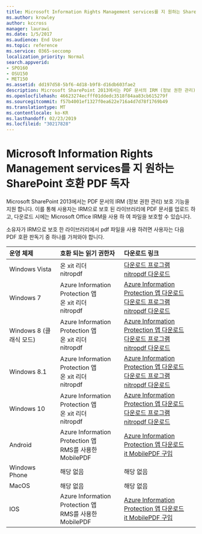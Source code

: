 ```yaml
---
title: Microsoft Information Rights Management services를 지 원하는 SharePoint 호환 PDF 독자
ms.author: krowley
author: kccross
manager: laurawi
ms.date: 1/5/2017
ms.audience: End User
ms.topic: reference
ms.service: O365-seccomp
localization_priority: Normal
search.appverid:
- SPO160
- OSU150
- MET150
ms.assetid: dd197d58-5bf6-4d18-b9f8-d16db603fae2
description: Microsoft SharePoint 2013에서는 PDF 문서의 IRM (정보 권한 관리) 보호 기능을 지원 합니다. 이를 통해 사용자는 IRM으로 보호 된 라이브러리에 PDF 문서를 업로드 하 고, 다운로드 시에는 Microsoft Office IRM을 사용 하 여 파일을 보호할 수 있습니다.
ms.openlocfilehash: 46623274ecfff01ddedc3518f84aa83cb615279f
ms.sourcegitcommit: f57b4001ef1327f0ea622e716a4d7d78f1769b49
ms.translationtype: MT
ms.contentlocale: ko-KR
ms.lasthandoff: 02/23/2019
ms.locfileid: "30217828"
---
```

# <a name="sharepoint-compatible-pdf-readers-that-support-microsoft-information-rights-management-services"></a>Microsoft Information Rights Management services를 지 원하는 SharePoint 호환 PDF 독자

Microsoft SharePoint 2013에서는 PDF 문서의 IRM (정보 권한 관리) 보호 기능을 지원 합니다. 이를 통해 사용자는 IRM으로 보호 된 라이브러리에 PDF 문서를 업로드 하 고, 다운로드 시에는 Microsoft Office IRM을 사용 하 여 파일을 보호할 수 있습니다.
  
소유자가 IRM으로 보호 한 라이브러리에서 pdf 파일을 사용 하려면 사용자는 다음 PDF 호환 판독기 중 하나를 가져와야 합니다.
  
|**운영 체제**|**호환 되는 읽기 권한자**|**다운로드 링크**|
|:-----|:-----|:-----|
|Windows Vista  <br/> |온 xit 리더  <br/> nitropdf  <br/> |[다운로드 프로그램](https://go.microsoft.com/fwlink/?linkid=253210) <br/> [nitropdf 다운로드](https://www.gonitro.com/pdf-reader) <br/> |
|Windows 7  <br/> |Azure Information Protection 앱  <br/> 온 xit 리더  <br/> nitropdf  <br/> |[Azure Information Protection 앱 다운로드](https://go.microsoft.com/fwlink/?linkid=837797) <br/> [다운로드 프로그램](https://go.microsoft.com/fwlink/?linkid=253210) <br/> [nitropdf 다운로드](https://www.gonitro.com/pdf-reader) <br/> |
|Windows 8 (클래식 모드)  <br/> |Azure Information Protection 앱  <br/> 온 xit 리더  <br/> nitropdf  <br/> |[Azure Information Protection 앱 다운로드](https://go.microsoft.com/fwlink/?linkid=837797) <br/> [다운로드 프로그램](https://go.microsoft.com/fwlink/?linkid=253210) <br/> [nitropdf 다운로드](https://www.gonitro.com/pdf-reader) <br/> |
|Windows 8.1  <br/> |Azure Information Protection 앱  <br/> 온 xit 리더  <br/> nitropdf  <br/> |[Azure Information Protection 앱 다운로드](https://go.microsoft.com/fwlink/?linkid=837797) <br/> [다운로드 프로그램](https://go.microsoft.com/fwlink/?linkid=253210) <br/> [nitropdf 다운로드](https://www.gonitro.com/pdf-reader) <br/> |
|Windows 10  <br/> |Azure Information Protection 앱  <br/> 온 xit 리더  <br/> nitropdf  <br/> |[Azure Information Protection 앱 다운로드](https://go.microsoft.com/fwlink/?linkid=837797) <br/> [다운로드 프로그램](https://go.microsoft.com/fwlink/?linkid=253210) <br/> [nitropdf 다운로드](https://www.gonitro.com/pdf-reader) <br/> |
|Android  <br/> |Azure Information Protection 앱  <br/> RMS를 사용한 MobilePDF  <br/> |[Azure Information Protection 앱 다운로드](https://go.microsoft.com/fwlink/?linkid=836827) <br/> [it MobilePDF 구입](https://play.google.com/store/apps/details?id=com.foxit.mobile.pdf.rms) <br/> |
|Windows Phone  <br/> |해당 없음  <br/> |해당 없음  <br/> |
|MacOS  <br/> |해당 없음  <br/> |해당 없음  <br/> |
|IOS  <br/> |Azure Information Protection 앱  <br/> RMS를 사용한 MobilePDF  <br/> |[Azure Information Protection 앱 다운로드](https://go.microsoft.com/fwlink/?linkid=836828) <br/> [it MobilePDF 구입](https://play.google.com/store/apps/details?id=com.foxit.mobile.pdf.rms) <br/> |
   

